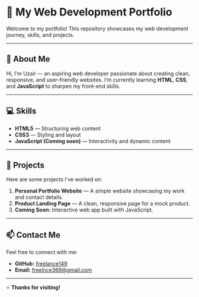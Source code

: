 # 🌟 My Web Development Portfolio  

Welcome to my portfolio! This repository showcases my web development journey, skills, and projects.  

---

## 🚀 About Me  
Hi, I'm Uzair — an aspiring web developer passionate about creating clean, responsive, and user-friendly websites. I’m currently learning **HTML**, **CSS**, and **JavaScript** to sharpen my front-end skills.  

---

## 💻 Skills  
- **HTML5** — Structuring web content  
- **CSS3** — Styling and layout  
- **JavaScript (Coming soon)** — Interactivity and dynamic content  

---

## 📁 Projects  
Here are some projects I've worked on:  
1. **Personal Portfolio Website** — A simple website showcasing my work and contact details.  
2. **Product Landing Page** — A clean, responsive page for a mock product.  
3. **Coming Soon:** Interactive web app built with JavaScript.  

---

## 📫 Contact Me  
Feel free to connect with me:  
- **GitHub:** [freelance149](https://github.com/freelancer149)  
- **Email:** freelnce369@gmail.com


---

⭐️ **Thanks for visiting!**
